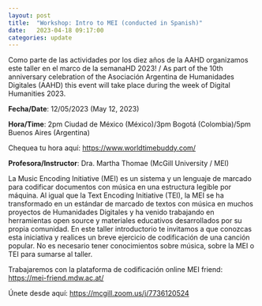 ```yaml
---
layout: post
title:  "Workshop: Intro to MEI (conducted in Spanish)"
date:   2023-04-18 09:17:00
categories: update
---
```


Como parte de las actividades por los diez años de la AAHD organizamos este taller en el marco de la semanaHD 2023! / As part of the 10th anniversary celebration of the Asociación Argentina de Humanidades Digitales (AAHD) this event will take place during the week of Digital Humanities 2023.

**Fecha/Date**: 12/05/2023 (May 12, 2023)

**Hora/Time**: 2pm Ciudad de México (México)/3pm Bogotá (Colombia)/5pm Buenos Aires (Argentina)

Chequea tu hora aquí: https://www.worldtimebuddy.com/

**Profesora/Instructor**: Dra. Martha Thomae (McGill University / MEI)

La Music Encoding Initiative (MEI) es un sistema y un lenguaje de marcado para codificar documentos con música en una estructura legible por máquina. Al igual que la Text Encoding Initiative (TEI), la MEI se ha transformado en un estándar de marcado de textos con música en muchos proyectos de Humanidades Digitales y ha venido trabajando en herramientas open source y materiales educativos desarrollados por su propia comunidad. En este taller introductorio te invitamos a que conozcas esta iniciativa y realices un breve ejercicio de codificación de una canción popular. No es necesario tener conocimientos sobre música, sobre la MEI o TEI para sumarse al taller.

Trabajaremos con la plataforma de codificación online MEI friend: https://mei-friend.mdw.ac.at/

Únete desde aquí: https://mcgill.zoom.us/j/7736120524

